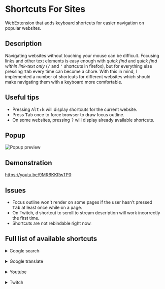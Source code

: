 # Shortcuts For Sites

WebExtension that adds keyboard shortcuts for easier navigation on popular websites.

## Description

Navigating websites without touching your mouse can be difficult. Focusing links and other text elements is easy enough with *quick find* and *quick find within link-text only* (<kbd>/</kbd> and <kbd>'</kbd> shortcuts in firefox), but for everything else pressing <kbd>Tab</kbd> every time can become a chore. With this in mind, I implemented a number of shortcuts for different websites which should make navigating them with a keyboard more comfortable.

## Useful tips

- Pressing <kbd>Alt</kbd>+<kbd>k</kbd> will display shortcuts for the current website.
- Press <kbd>Tab</kbd> once to force browser to draw focus outline.
- On some websites, pressing <kbd>?</kbd> will display already available shortcuts.

## Popup

![Popup preview](https://user-images.githubusercontent.com/33831256/204445402-21559bcb-7879-4de0-a006-10e476159da7.png)

## Demonstration

https://youtu.be/9MR6KKRwTP0

## Issues

- Focus outline won't render on some pages if the user hasn't pressed <kbd>Tab</kbd> at least once while on a page.
- On Twitch, <kbd>d</kbd> shortcut to scroll to stream description will work incorrectly the first time.
- Shortcuts are not rebindable right now.

## Full list of available shortcuts

<details>
<summary>Google search</summary>

| Shortcut | Description |
| -------- | ----------- |
| **Navigation** |
| <kbd>a</kbd>  | Go to all search results |
| <kbd>i</kbd>  | Go to images |
| <kbd>v</kbd>  | Go to videos |
| <kbd>n</kbd>  | Go to news |
| **Search** |
| <kbd>l</kbd>  | Focus next search result |
| <kbd>j</kbd>  | Focus previous search result |
| <kbd>L</kbd> (<kbd>Shift</kbd>+<kbd>l</kbd>) | Go to next search page |
| <kbd>J</kbd> (<kbd>Shift</kbd>+<kbd>j</kbd>) | Go to previous search page |
| <kbd>o</kbd>  | Focus next related search |

</details>

<br>

<details>
<summary>Google translate</summary>

| Shortcut | Description |
| -------- | ----------- |
| **General** |
| <kbd>j</kbd>  | Focus translate-from box |
| <kbd>d</kbd>  | Show/hide definitions |
| <kbd>e</kbd>  | Show/hide examples |
| <kbd>t</kbd>  | Show/hide translations |

</details>

<br>

<details>
<summary>Youtube</summary>

| Shortcut | Description |
| -------- | ----------- |
| **General** |
| <kbd>e</kbd>  | Expand/Collapse guide sidebar |
| <kbd>o</kbd>  | Go to Home |
| <kbd>u</kbd>  | Go to Subscriptions |
| <kbd>U</kbd> (<kbd>Shift</kbd>+<kbd>u</kbd>) | Focus subscribed channels |
| **Video** |
| <kbd>s</kbd>  | Open settings |
| <kbd>q</kbd>  | Open quality settings |
| <kbd>;</kbd>  | Show progress bar |
| <kbd>d</kbd>  | Scroll to description/video |
| <kbd>r</kbd>  | Focus first related video |
| <kbd>n</kbd>  | Comment |
| **Playlist** |
| <kbd>[</kbd>  | Focus first video in playlist |
| <kbd>]</kbd>  | Focus last video in playlist |
| **Channel** |
| <kbd>h</kbd>  | Go to channel |
| <kbd>H</kbd> (<kbd>Shift</kbd>+<kbd>h</kbd>) | Go to channel (new tab) |
| <kbd>v</kbd>  | Go to channel videos |
| <kbd>p</kbd>  | Go to channel playlists |

</details>

<br>

<details>
<summary>Twitch</summary>

| Shortcut | Description |
| -------- | ----------- |
| **General** |
| <kbd>E</kbd> (<kbd>Shift</kbd>+<kbd>e</kbd>) | Expand/collapse left sidebar |
| <kbd>u</kbd>  | Focus followed channels |
| <kbd>r</kbd>  | Focus recommended channels |
| **Stream** |
| <kbd>s</kbd>  | Open settings |
| <kbd>q</kbd>  | Open quality settings |
| <kbd>o</kbd>  | Go to stream category |
| <kbd>d</kbd>  | Scroll to description/video |
| <kbd>h</kbd>  | Go to online/offline channel sections |
| **Chat** |
| <kbd>c</kbd>  | Focus chat box |
| <kbd>e</kbd>  | Expand/collapse chat |
| **Channel** |
| <kbd>v</kbd>  | Go to channel videos |
| <kbd>b</kbd>  | Go to channel schedule |

</details>

